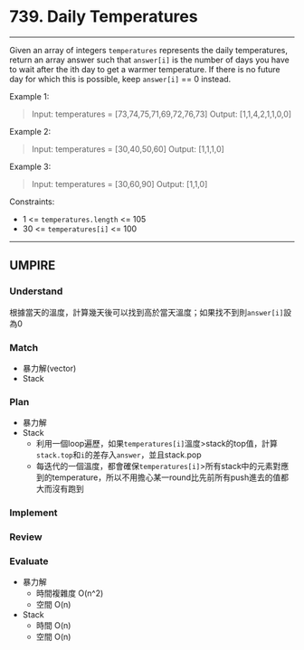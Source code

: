 # 739. Daily Temperatures
---
Given an array of integers `temperatures` represents the daily temperatures, return an array answer such that `answer[i]` is the number of days you have to wait after the ith day to get a warmer temperature. If there is no future day for which this is possible, keep `answer[i]` == 0 instead.

Example 1:
>Input: temperatures = [73,74,75,71,69,72,76,73]
>Output: [1,1,4,2,1,1,0,0]

Example 2:
>Input: temperatures = [30,40,50,60]
>Output: [1,1,1,0]

Example 3:
>Input: temperatures = [30,60,90]
>Output: [1,1,0]

Constraints:
* 1 <= `temperatures.length` <= 105
* 30 <= `temperatures[i]` <= 100
---
## UMPIRE
### Understand
根據當天的溫度，計算幾天後可以找到高於當天溫度；如果找不到則`answer[i]`設為0

### Match
* 暴力解(vector)  
* Stack        
### Plan
* 暴力解
* Stack
    *   利用一個loop遍歷，如果`temperatures[i]`溫度>stack的top值，計算`stack.top`和`i`的差存入`answer`，並且stack.pop
    *   每迭代的一個溫度，都會確保`temperatures[i]`>所有stack中的元素對應到的temperature，所以不用擔心某一round比先前所有push進去的值都大而沒有跑到
### Implement

### Review

### Evaluate
* 暴力解
    * 時間複雜度 O(n^2)
    * 空間  O(n)
* Stack
    * 時間 O(n)
    * 空間 O(n)